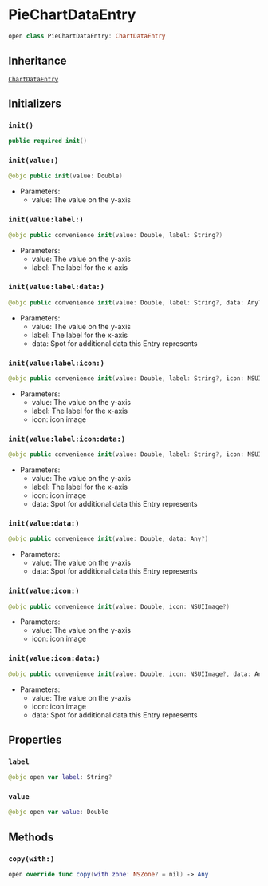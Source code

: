 # PieChartDataEntry

``` swift
open class PieChartDataEntry: ChartDataEntry
```

## Inheritance

[`ChartDataEntry`](/ChartDataEntry)

## Initializers

### `init()`

``` swift
public required init()
```

### `init(value:)`

``` swift
@objc public init(value: Double)
```

  - Parameters:
      - value: The value on the y-axis

### `init(value:label:)`

``` swift
@objc public convenience init(value: Double, label: String?)
```

  - Parameters:
      - value: The value on the y-axis
      - label: The label for the x-axis

### `init(value:label:data:)`

``` swift
@objc public convenience init(value: Double, label: String?, data: Any?)
```

  - Parameters:
      - value: The value on the y-axis
      - label: The label for the x-axis
      - data: Spot for additional data this Entry represents

### `init(value:label:icon:)`

``` swift
@objc public convenience init(value: Double, label: String?, icon: NSUIImage?)
```

  - Parameters:
      - value: The value on the y-axis
      - label: The label for the x-axis
      - icon: icon image

### `init(value:label:icon:data:)`

``` swift
@objc public convenience init(value: Double, label: String?, icon: NSUIImage?, data: Any?)
```

  - Parameters:
      - value: The value on the y-axis
      - label: The label for the x-axis
      - icon: icon image
      - data: Spot for additional data this Entry represents

### `init(value:data:)`

``` swift
@objc public convenience init(value: Double, data: Any?)
```

  - Parameters:
      - value: The value on the y-axis
      - data: Spot for additional data this Entry represents

### `init(value:icon:)`

``` swift
@objc public convenience init(value: Double, icon: NSUIImage?)
```

  - Parameters:
      - value: The value on the y-axis
      - icon: icon image

### `init(value:icon:data:)`

``` swift
@objc public convenience init(value: Double, icon: NSUIImage?, data: Any?)
```

  - Parameters:
      - value: The value on the y-axis
      - icon: icon image
      - data: Spot for additional data this Entry represents

## Properties

### `label`

``` swift
@objc open var label: String?
```

### `value`

``` swift
@objc open var value: Double
```

## Methods

### `copy(with:)`

``` swift
open override func copy(with zone: NSZone? = nil) -> Any
```

